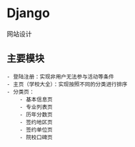 # Django
网站设计
## 主要模块
    - 登陆注册：实现非用户无法参与活动等条件
    - 主页（学校大全）：实现按照不同的分类进行排序
    - 分类页：
        - 基本信息页
        - 专业列表页
        - 历年分数页
        - 签约地区页
        - 签约单位页
        - 院校口碑页
    